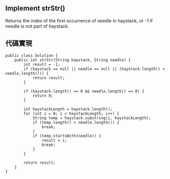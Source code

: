 ## Implement strStr()

Returns the index of the first occurrence of needle in haystack, or -1 if needle is not part of haystack.

## 代碼實現

```
public class Solution {
    public int strStr(String haystack, String needle) {
        int result = -1;
        if (haystack == null || needle == null || (haystack.length() < needle.length())) {
            return result;
        }   
        
        if (haystack.length() == 0 && needle.length() == 0) {
            return 0;
        }
        
        int haystackLength = haystack.length();
        for (int i = 0; i < haystackLength; i++) {
            String temp = haystack.substring(i, haystackLength);
            if (temp.length() < needle.length()) {
                break;
            } 
            if (temp.startsWith(needle)) {
                result = i;
                break;
            }
        }
	
        return result;
    }
}
```
